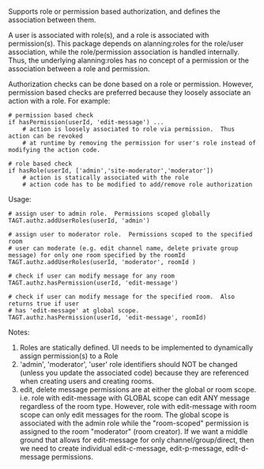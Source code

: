 Supports role or permission based authorization, and defines the association between them.

A user is associated with role(s), and a role is associated with permission(s).  This package depends on alanning:roles for the role/user association, while the role/permission association is handled internally.  Thus, the underlying alanning:roles has no concept of a permission or the association between a role and permission.

Authorization checks can be done based on a role or permission.  However, permission based checks are preferred because they loosely associate an action with a role.  For example:

```
# permission based check
if hasPermission(userId, 'edit-message') ...
	# action is loosely associated to role via permission.  Thus action can be revoked
	# at runtime by removing the permission for user's role instead of modifying the action code.

# role based check
if hasRole(userId, ['admin','site-moderator','moderator'])
	# action is statically associated with the role
	# action code has to be modified to add/remove role authorization

```

Usage:
```
# assign user to admin role.  Permissions scoped globally
TAGT.authz.addUserRoles(userId, 'admin')

# assign user to moderator role.  Permissions scoped to the specified room
# user can moderate (e.g. edit channel name, delete private group message) for only one room specified by the roomId
TAGT.authz.addUserRoles(userId, 'moderator', roomId )

# check if user can modify message for any room
TAGT.authz.hasPermission(userId, 'edit-message')

# check if user can modify message for the specified room.  Also returns true if user
# has 'edit-message' at global scope.
TAGT.authz.hasPermission(userId, 'edit-message', roomId)
```

Notes:
1. Roles are statically defined.  UI needs to be implemented to dynamically assign permission(s) to a Role
2. 'admin', 'moderator', 'user' role identifiers should NOT be changed (unless you update the associated code) because they are referenced when creating users and creating rooms.
3. edit, delete message permissions are at either the global or room scope.  i.e. role with edit-message with GLOBAL scope can edit ANY message regardless of the room type.  However, role with edit-message with room scope can only edit messages for the room.  The global scope is associated with the admin role while the "room-scoped" permission is assigned to the room "moderator" (room creator).  If we want a middle ground that allows for edit-message for only channel/group/direct, then we need to create individual edit-c-message, edit-p-message, edit-d-message permissions.
